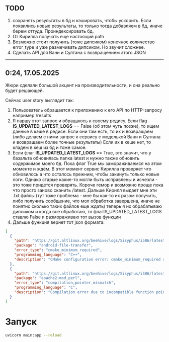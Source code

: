 ## TODO
1) сохранять результаты в бд и кэшировать, чтобы ускорить. Если появились новые результаты, то только тогда добавляем в бд, иначе берем оттуда. Проиндексировать бд.
2) От Кирилла получать еще настоящий path
3) Возможно стоит получить (тоже дипсиком) конечное количество error_type и уже размечивать дипсиком. Но звучит сложнее.
4) Сделать API для Вани и Султана с возвращением этого JSON

------
## 0:24, 17.05.2025

Жюри сделали большой акцент на производительности, и она реально будет решающей.  

Сейчас user story выглядит так:  
1) Пользователь обращается к приложению к его API по HTTP-запросу например /results
2) Я паршу этот запрос и обращаюсь к своему редису. Если flag **IS_UPDATED_LATEST_LOGS** == False (об этом чуть позже),
то ищем данные в кэше в редисе. Если они там есть, то их и возвращаем
(либо делаем с ними запрос к сервису с моделькой Вани и Султана и возвращаем более точные результаты)
Если их в кеше нет, то кладем в кеш из бд и тоже самое.
3) Если флаг **IS_UPDATED_LATEST_LOGS** == True, это значит, что у базальта обновилась папка latest и нужно также обновить содержимое моего бд.
Пока флаг True мы замораживаемся на этом моменте и ждём. В этот момент сервис Кирилла проверяет что обновилось а что осталось прежним, чтобы закинуть только новые логи. 
Однако старые какие-то могли быть исправлены и исчезли - это тоже придется проверять. Короче гемор и возможно проще пока что просто заново сканить /latest.
Дальше Кирилл выдает мне эти .txt файлы (тут тоже проблема - мне бы как-то их разом получить, либо получить сообщение, что мол обработка завершена, иначе не понятно сколько таких файлов еще ждать)
теперь я их обрабатываю дипсиком и когда все обработаю, то флагIS_UPDATED_LATEST_LOGS ставлю False и размораживаю тот вызов функции
4) Дальше функция вернет тот json формата:  
```json
[
  {
    "path": "https://git.altlinux.org/beehive/logs/Sisyphus/i586/latest/error/android-file-transfer-4.2-alt1_2",
    "package": "android-file-transfer",
    "error_type": "cmake_minimum_required",
    "programming_language": "C++",
    "description": "CMake configuration error: cmake_minimum_required specifies a version below 3.5, which is no longer supported. Update to a compatible CMake version."
  },
  {
    "path": "https://git.altlinux.org/beehive/logs/Sisyphus/i586/latest/error/apache2-mod_perl-2.0.13-alt1",
    "package": "apache2-mod_perl",
    "error_type": "compilation,pointer_mismatch",
    "programming_language": "C",
    "description": "Compilation error due to incompatible function pointer types during initialization (svt_copy). Likely caused by API changes or incorrect function signatures in Perl/mod_perl integration."
  }
]

```

# Запуск
```bash
uvicorn main:app --reload
```